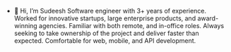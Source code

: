 - 👋 Hi, I’m Sudeesh
Software engineer with 3+ years of experience. Worked for innovative startups, large enterprise products, and award-winning agencies. Familiar with both remote, and in-office roles. Always seeking to take ownership of the project and deliver faster than expected. Comfortable for web, mobile, and API development.



<!---
Sudeesh-ponnaratta/Sudeesh-ponnaratta is a ✨ special ✨ repository because its `README.md` (this file) appears on your GitHub profile.
You can click the Preview link to take a look at your changes.
--->
